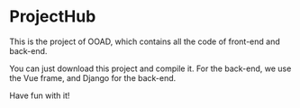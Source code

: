 # ProjectHub
This is the project of OOAD, which contains all the code of front-end and back-end.

You can just download this project and compile it.
For the back-end, we use the Vue frame, and Django for the back-end.

Have fun with it!
